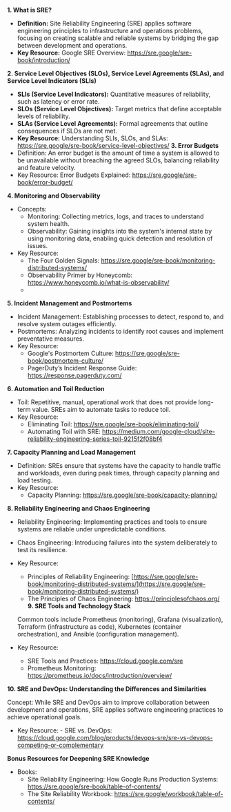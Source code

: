 **1. What is SRE?**
- **Definition:** Site Reliability Engineering (SRE) applies software engineering principles to infrastructure and operations problems, focusing on creating scalable and reliable systems by bridging the gap between development and operations.
- **Key Resource:** Google SRE Overview: https://sre.google/sre-book/introduction/

**2. Service Level Objectives (SLOs), Service Level Agreements (SLAs), and Service Level Indicators (SLIs)**
  - **SLIs (Service Level Indicators):** Quantitative measures of reliability, such as latency or error rate.
  - **SLOs (Service Level Objectives):** Target metrics that define acceptable levels of reliability.
  - **SLAs (Service Level Agreements):** Formal agreements that outline consequences if SLOs are not met.
  - **Key Resource:** Understanding SLIs, SLOs, and SLAs: https://sre.google/sre-book/service-level-objectives/
**3. Error Budgets**
- Definition: An error budget is the amount of time a system is allowed to be unavailable without breaching the agreed SLOs, balancing reliability and feature velocity.
- Key Resource: Error Budgets Explained: https://sre.google/sre-book/error-budget/

**4. Monitoring and Observability**
- Concepts:
	- Monitoring: Collecting metrics, logs, and traces to understand system health.
	- Observability: Gaining insights into the system's internal state by using monitoring data, enabling quick detection and resolution of issues.
- Key Resource:
	- The Four Golden Signals: https://sre.google/sre-book/monitoring-distributed-systems/
	- Observability Primer by Honeycomb: https://www.honeycomb.io/what-is-observability/
    - 
**5. Incident Management and Postmortems**
- Incident Management: Establishing processes to detect, respond to, and resolve system outages efficiently.
- Postmortems: Analyzing incidents to identify root causes and implement preventative measures.
- Key Resource:
	- Google's Postmortem Culture: https://sre.google/sre-book/postmortem-culture/
	- PagerDuty’s Incident Response Guide: https://response.pagerduty.com/
  
**6. Automation and Toil Reduction**
- Toil: Repetitive, manual, operational work that does not provide long-term value. SREs aim to automate tasks to reduce toil.
- Key Resource:
	- Eliminating Toil: https://sre.google/sre-book/eliminating-toil/
	- Automating Toil with SRE: https://medium.com/google-cloud/site-reliability-engineering-series-toil-9215f2f08bf4

**7. Capacity Planning and Load Management**
- Definition: SREs ensure that systems have the capacity to handle traffic and workloads, even during peak times, through capacity planning and load testing.
- Key Resource:
	- Capacity Planning: https://sre.google/sre-book/capacity-planning/
  
**8. Reliability Engineering and Chaos Engineering**
- Reliability Engineering: Implementing practices and tools to ensure systems are reliable under unpredictable conditions.
- Chaos Engineering: Introducing failures into the system deliberately to test its resilience.
- Key Resource:
	- Principles of Reliability Engineering: [https://sre.google/sre-book/monitoring-distributed-systems/](https://sre.google/sre-book/monitoring-distributed-systems/)
    - The Principles of Chaos Engineering: https://principlesofchaos.org/
**9. SRE Tools and Technology Stack**

	Common tools include Prometheus (monitoring), Grafana (visualization), Terraform (infrastructure as code), Kubernetes (container orchestration), and Ansible (configuration management).
- Key Resource:
	- SRE Tools and Practices: https://cloud.google.com/sre
	- Prometheus Monitoring: https://prometheus.io/docs/introduction/overview/

**10. SRE and DevOps: Understanding the Differences and Similarities**

Concept: While SRE and DevOps aim to improve collaboration between development and operations, SRE applies software engineering practices to achieve operational goals.
- Key Resource:
      - SRE vs. DevOps: https://cloud.google.com/blog/products/devops-sre/sre-vs-devops-competing-or-complementary

**Bonus Resources for Deepening SRE Knowledge**
- Books:
	- Site Reliability Engineering: How Google Runs Production Systems: https://sre.google/sre-book/table-of-contents/
    - The Site Reliability Workbook: https://sre.google/workbook/table-of-contents/
